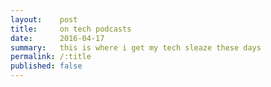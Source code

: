 ```yaml
---
layout:    post
title:     on tech podcasts
date:      2016-04-17
summary:   this is where i get my tech sleaze these days
permalink: /:title
published: false
---
```


